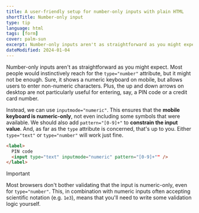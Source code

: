 ```yaml
---
title: A user-friendly setup for number-only inputs with plain HTML
shortTitle: Number-only input
type: tip
language: html
tags: [form]
cover: palm-sun
excerpt: Number-only inputs aren't as straightforward as you might expect. Here's a user-friendly way to set them up.
dateModified: 2024-01-04
---
```


Number-only inputs aren't as straightforward as you might expect. Most people would instinctively reach for the `type="number"` attribute, but it might not be enough. Sure, it shows a numeric keyboard on mobile, but allows users to enter non-numeric characters. Plus, the up and down arrows on desktop are not particularly useful for entering, say, a PIN code or a credit card number.

Instead, we can use `inputmode="numeric"`. This ensures that the **mobile keyboard is numeric-only**, not even including some symbols that were available. We should also add `pattern="[0-9]+"` to **constrain the input value**. And, as far as the `type` attribute is concerned, that's up to you. Either `type="text"` or `type="number"` will work just fine.

```html
<label>
  PIN code
  <input type="text" inputmode="numeric" pattern="[0-9]+"" />
</label>
```

> [!IMPORTANT]
>
> Most browsers don't bother validating that the input is numeric-only, even for `type="number"`. This, in combination with numeric inputs often accepting scientific notation (e.g. `1e3`), means that you'll need to write some validation logic yourself.
